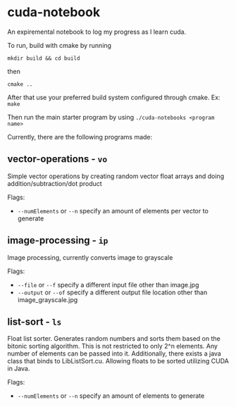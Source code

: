# cuda-notebook

An expiremental notebook to log my progress as I learn cuda.

To run, build with cmake by running

`mkdir build && cd build`

then 

`cmake ..`

After that use your preferred build system configured through cmake. Ex: `make`

Then run the main starter program by using `./cuda-notebooks <program name>`

Currently, there are the following programs made:

## vector-operations - `vo`
Simple vector operations by creating random vector float arrays and doing addition/subtraction/dot product

Flags:
- `--numElements` or `--n` specify an amount of elements per vector to generate

## image-processing - `ip`
Image processing, currently converts image to grayscale

Flags:
- `--file` or `--f` specify a different input file other than image.jpg
- `--output` or `--of` specify a different output file location other than image_grayscale.jpg

## list-sort - `ls`
Float list sorter. Generates random numbers and sorts them based on the bitonic sorting algorithm. This is not restricted to only 2^n elements. Any number of elements can be passed into it. Additionally, there exists a java class that binds to LibListSort.cu. Allowing floats to be sorted utilizing CUDA in Java.

Flags:
- `--numElements` or `--n` specify an amount of elements to generate